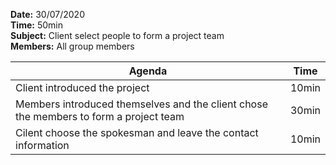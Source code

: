**Date:**  30/07/2020  
**Time:** 50min  
**Subject:** Client select people to form a project team  
**Members:** All group members  

| Agenda | Time |
| ---- | ---- |
| Client introduced the project | 10min |
| Members introduced themselves and the client chose the members to form a project team | 30min |
| Cilent choose the spokesman and leave the contact information | 10min |
